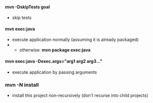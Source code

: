 #### mvn -DskipTests goal
+ skip tests

#### mvn exec:java
+ execute application normally (assuming it is already packaged)
+ + otherwise: **mvn package exec:java**

#### mvn exec:java -Dexec.args="arg1 arg2 arg3..."
+ execute application by passing arguments

### mvn -N install
+ install this project non-recursively (don't recurse into child projects)
